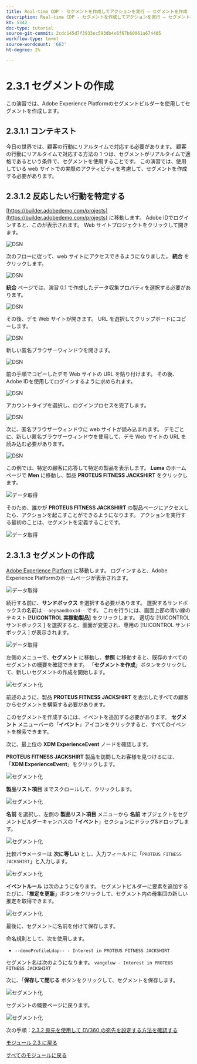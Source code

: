 ```yaml
---
title: Real-time CDP - セグメントを作成してアクションを実行 – セグメントを作成
description: Real-time CDP - セグメントを作成してアクションを実行 – セグメントを作成
kt: 5342
doc-type: tutorial
source-git-commit: 2cdc145d7f3933ec593db4e6f67b60961a674405
workflow-type: tm+mt
source-wordcount: '663'
ht-degree: 2%

---
```


# 2.3.1 セグメントの作成

この演習では、Adobe Experience Platformのセグメントビルダーを使用してセグメントを作成します。

## 2.3.1.1 コンテキスト

今日の世界では、顧客の行動にリアルタイムで対応する必要があります。 顧客の行動にリアルタイムで対応する方法の 1 つは、セグメントがリアルタイムで適格であるという条件で、セグメントを使用することです。 この演習では、使用している web サイトでの実際のアクティビティを考慮して、セグメントを作成する必要があります。

## 2.3.1.2 反応したい行動を特定する

[https://builder.adobedemo.com/projects](https://builder.adobedemo.com/projects) に移動します。 Adobe IDでログインすると、このが表示されます。 Web サイトプロジェクトをクリックして開きます。

![DSN](./../../../modules/gettingstarted/gettingstarted/images/web8.png)

次のフローに従って、web サイトにアクセスできるようになりました。 **統合** をクリックします。

![DSN](./../../../modules/gettingstarted/gettingstarted/images/web1.png)

**統合** ページでは、演習 0.1 で作成したデータ収集プロパティを選択する必要があります。

![DSN](./../../../modules/gettingstarted/gettingstarted/images/web2.png)

その後、デモ Web サイトが開きます。 URL を選択してクリップボードにコピーします。

![DSN](./../../../modules/gettingstarted/gettingstarted/images/web3.png)

新しい匿名ブラウザーウィンドウを開きます。

![DSN](./../../../modules/gettingstarted/gettingstarted/images/web4.png)

前の手順でコピーしたデモ Web サイトの URL を貼り付けます。 その後、Adobe IDを使用してログインするように求められます。

![DSN](./../../../modules/gettingstarted/gettingstarted/images/web5.png)

アカウントタイプを選択し、ログインプロセスを完了します。

![DSN](./../../../modules/gettingstarted/gettingstarted/images/web6.png)

次に、匿名ブラウザーウィンドウに web サイトが読み込まれます。 デモごとに、新しい匿名ブラウザーウィンドウを使用して、デモ Web サイトの URL を読み込む必要があります。

![DSN](./../../../modules/gettingstarted/gettingstarted/images/web7.png)

この例では、特定の顧客に応答して特定の製品を表示します。
**Luma** のホームページで **Men** に移動し、製品 **PROTEUS FITNESS JACKSHIRT** をクリックします。

![データ取得](./images/homenadia.png)

そのため、誰かが **PROTEUS FITNESS JACKSHIRT** の製品ページにアクセスしたら、アクションを起こすことができるようになります。 アクションを実行する最初のことは、セグメントを定義することです。

![データ取得](./images/homenadiapp.png)

## 2.3.1.3 セグメントの作成

[Adobe Experience Platform](https://experience.adobe.com/platform) に移動します。 ログインすると、Adobe Experience Platformのホームページが表示されます。

![データ取得](./../../../modules/datacollection/module1.2/images/home.png)

続行する前に、**サンドボックス** を選択する必要があります。 選択するサンドボックスの名前は ``--aepSandboxId--`` です。 これを行うには、画面上部の青い線のテキスト **[!UICONTROL 実稼動製品]** をクリックします。 適切な [!UICONTROL  サンドボックス ] を選択すると、画面が変更され、専用の [!UICONTROL  サンドボックス ] が表示されます。

![データ取得](./../../../modules/datacollection/module1.2/images/sb1.png)

左側のメニューで、**セグメント** に移動し、**参照** に移動すると、既存のすべてのセグメントの概要を確認できます。 「**セグメントを作成**」ボタンをクリックして、新しいセグメントの作成を開始します。

![セグメント化](./images/menuseg.png)

前述のように、製品 **PROTEUS FITNESS JACKSHIRT** を表示したすべての顧客からセグメントを構築する必要があります。

このセグメントを作成するには、イベントを追加する必要があります。 **セグメント** メニューバーの「**イベント**」アイコンをクリックすると、すべてのイベントを検索できます。

次に、最上位の **XDM ExperienceEvent** ノードを確認します。

**PROTEUS FITNESS JACKSHIRT** 製品を訪問したお客様を見つけるには、「**XDM ExperienceEvent**」をクリックします。

![セグメント化](./images/findee.png)

**製品リスト項目** までスクロールして、クリックします。

![セグメント化](./images/see.png)

**名前** を選択し、左側の **製品リスト項目** メニューから **名前** オブジェクトをセグメントビルダーキャンバスの「**イベント**」セクションにドラッグ&amp;ドロップします。

![セグメント化](./images/eewebpdtlname1.png)

比較パラメーターは **次に等しい** とし、入力フィールドに「`PROTEUS FITNESS JACKSHIRT`」と入力します。

![セグメント化](./images/pv.png)

**イベントルール** は次のようになります。 セグメントビルダーに要素を追加するたびに、「**推定を更新**」ボタンをクリックして、セグメント内の母集団の新しい推定を取得できます。

![セグメント化](./images/ldap4.png)

最後に、セグメントに名前を付けて保存します。

命名規則として、次を使用します。

- `--demoProfileLdap-- - Interest in PROTEUS FITNESS JACKSHIRT`

セグメント名は次のようになります。
`vangeluw - Interest in PROTEUS FITNESS JACKSHIRT`

次に、「**保存して閉じる** ボタンをクリックして、セグメントを保存します。

![セグメント化](./images/segmentname.png)

セグメントの概要ページに戻ります。

![セグメント化](./images/savedsegment.png)

次の手順：[2.3.2 宛先を使用して DV360 の宛先を設定する方法を確認する ](./ex2.md)

[モジュール 2.3 に戻る](./real-time-cdp-build-a-segment-take-action.md)

[すべてのモジュールに戻る](../../../overview.md)
